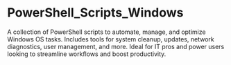 # PowerShell_Scripts_Windows
A collection of PowerShell scripts to automate, manage, and optimize Windows OS tasks. Includes tools for system cleanup, updates, network diagnostics, user management, and more. Ideal for IT pros and power users looking to streamline workflows and boost productivity.
